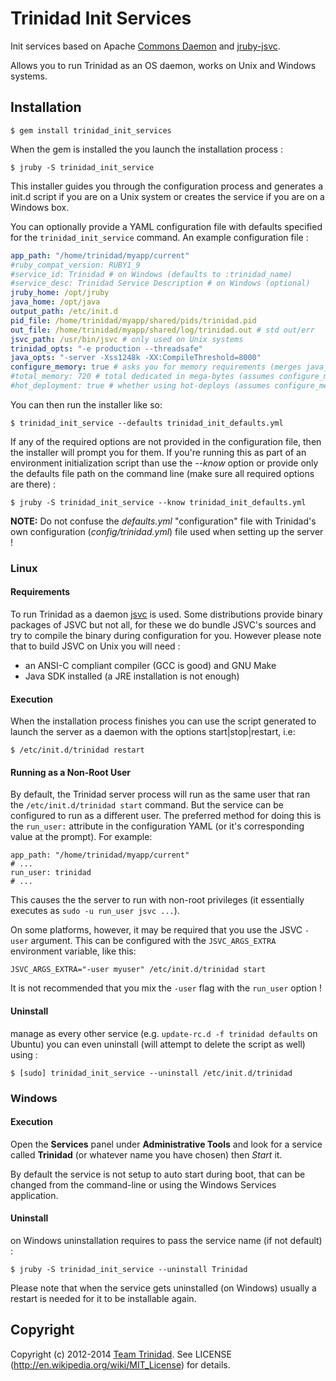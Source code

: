 # Trinidad Init Services

Init services based on Apache [Commons Daemon](http://commons.apache.org/daemon/)
and [jruby-jsvc](https://github.com/nicobrevin/jruby-jsvc).

Allows you to run Trinidad as an OS daemon, works on Unix and Windows systems.

## Installation

    $ gem install trinidad_init_services

When the gem is installed the you launch the installation process :

    $ jruby -S trinidad_init_service

This installer guides you through the configuration process and generates a
init.d script if you are on a Unix system or creates the service if you are
on a Windows box.

You can optionally provide a YAML configuration file with defaults specified
for the `trinidad_init_service` command. An example configuration file :

```yaml
app_path: "/home/trinidad/myapp/current"
#ruby_compat_version: RUBY1_9
#service_id: Trinidad # on Windows (defaults to :trinidad_name)
#service_desc: Trinidad Service Description # on Windows (optional)
jruby_home: /opt/jruby
java_home: /opt/java
output_path: /etc/init.d
pid_file: /home/trinidad/myapp/shared/pids/trinidad.pid
out_file: /home/trinidad/myapp/shared/log/trinidad.out # std out/err
jsvc_path: /usr/bin/jsvc # only used on Unix systems
trinidad_opts: "-e production --threadsafe"
java_opts: "-server -Xss1248k -XX:CompileThreshold=8000"
configure_memory: true # asks you for memory requirements (merges java_opts)
#total_memory: 720 # total dedicated in mega-bytes (assumes configure_memory)
#hot_deployment: true # whether using hot-deploys (assumes configure_memory)
```

You can then run the installer like so:

    $ trinidad_init_service --defaults trinidad_init_defaults.yml

If any of the required options are not provided in the configuration file, then
the installer will prompt you for them. If you're running this as part of an
environment initialization script than use the *--know* option or provide
only the defaults file path on the command line (make sure all required options
are there) :

    $ jruby -S trinidad_init_service --know trinidad_init_defaults.yml


**NOTE:** Do not confuse the *defaults.yml* "configuration" file with Trinidad's
own configuration (*config/trinidad.yml*) file used when setting up the server !


### Linux

#### Requirements

To run Trinidad as a daemon [jsvc](http://commons.apache.org/daemon/jsvc.html) is
used. Some distributions provide binary packages of JSVC but not all, for these
we do bundle JSVC's sources and try to compile the binary during configuration for
you. However please note that to build JSVC on Unix you will need :

* an ANSI-C compliant compiler (GCC is good) and GNU Make
* Java SDK installed (a JRE installation is not enough)

#### Execution

When the installation process finishes you can use the script generated to launch
the server as a daemon with the options start|stop|restart, i.e:

    $ /etc/init.d/trinidad restart

#### Running as a Non-Root User

By default, the Trinidad server process will run as the same user that ran the
`/etc/init.d/trinidad start` command. But the service can be configured to run
as a different user. The preferred method for doing this is the `run_user:`
attribute in the configuration YAML (or it's corresponding value at the prompt).
For example:

    app_path: "/home/trinidad/myapp/current"
    # ...
    run_user: trinidad
    # ...

This causes the the server to run with non-root privileges (it essentially executes
as `sudo -u run_user jsvc ...`).

On some platforms, however, it may be required that you use the JSVC `-user` argument.
This can be configured with the `JSVC_ARGS_EXTRA` environment variable, like this:

    JSVC_ARGS_EXTRA="-user myuser" /etc/init.d/trinidad start

It is not recommended that you mix the `-user` flag with the `run_user` option !

#### Uninstall

manage as every other service (e.g. `update-rc.d -f trinidad defaults` on Ubuntu)
you can even uninstall (will attempt to delete the script as well) using :

    $ [sudo] trinidad_init_service --uninstall /etc/init.d/trinidad


### Windows

#### Execution

Open the **Services** panel under **Administrative Tools** and look for a service
called **Trinidad** (or whatever name you have chosen) then *Start* it.

By default the service is not setup to auto start during boot, that can be changed
from the command-line or using  the Windows Services application.

#### Uninstall

on Windows uninstallation requires to pass the service name (if not default) :

    $ jruby -S trinidad_init_service --uninstall Trinidad

Please note that when the service gets uninstalled (on Windows) usually a restart
is needed for it to be installable again.

## Copyright

Copyright (c) 2012-2014 [Team Trinidad](https://github.com/trinidad).
See LICENSE (http://en.wikipedia.org/wiki/MIT_License) for details.

